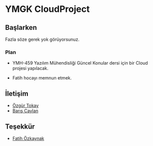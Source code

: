 # YMGK CloudProject

## Başlarken

Fazla söze gerek yok görüyorsunuz.

### Plan

* YMH-459 Yazılım Mühendisliği Güncel Konular dersi için bir Cloud projesi yapılacak. 

* Fatih hocayı memnun etmek.

## İletişim

* [Özgür Tokay](mailto:ozytky@gmail.com)
* [Barış Caylan](mailto:bariscaylan47@gmail.com)


## Teşekkür

* [Fatih Özkaynak](mailto:ozkaynak@firat.edu.tr)
 
